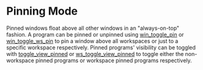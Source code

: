 # Pinning Mode

Pinned windows float above all other windows in an "always-on-top" fashion. A program can be pinned or unpinned using [win_toggle_pin](/api/Window.html#win_toggle_pinwin_id) or [win_toggle_ws_pin](/api/Window.html#win_toggle_ws_pinwin_id) to pin a window above all workspaces or just to a specific workspace respectively. Pinned programs' visibility can be toggled with [toggle_view_pinned](/api/General.html#toggle_view_pinned) or [ws_toggle_view_pinned](/api/Workspace.html#ws_toggle_view_pinned) to toggle either the non-workspace pinned programs or workspace pinned programs respectively.
